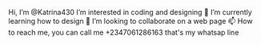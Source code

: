  Hi, I’m @Katrina430
 I’m interested in coding and designing
🌱 I’m currently learning how to design
 💞️ I’m looking to collaborate on a web page
 📫 How to reach me, you can call me 
+2347061286163 that's my whatsap line


<!---
Katrina430/Katrina430 is a ✨ special being✨ repository because its `README.md` (this file) appears on your GitHub profile.
--->
